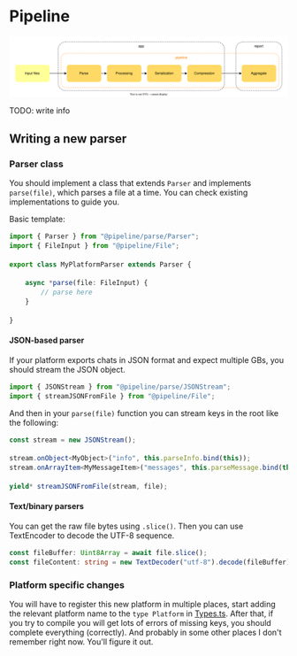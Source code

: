 # Pipeline

<img src="./media/pipeline.svg">

TODO: write info

## Writing a new parser

### Parser class

You should implement a class that extends `Parser` and implements `parse(file)`, which parses a file at a time. You can check existing implementations to guide you.  

Basic template:
```typescript
import { Parser } from "@pipeline/parse/Parser";
import { FileInput } from "@pipeline/File";

export class MyPlatformParser extends Parser {

    async *parse(file: FileInput) {
        // parse here
    }

}
```

#### JSON-based parser

If your platform exports chats in JSON format and expect multiple GBs, you should stream the JSON object.

```typescript
import { JSONStream } from "@pipeline/parse/JSONStream";
import { streamJSONFromFile } from "@pipeline/File";
```

And then in your `parse(file)` function you can stream keys in the root like the following:

```typescript
const stream = new JSONStream();

stream.onObject<MyObject>("info", this.parseInfo.bind(this));
stream.onArrayItem<MyMessageItem>("messages", this.parseMessage.bind(this));

yield* streamJSONFromFile(stream, file);
```


#### Text/binary parsers

You can get the raw file bytes using `.slice()`. Then you can use TextEncoder to decode the UTF-8 sequence.

```typescript
const fileBuffer: Uint8Array = await file.slice();
const fileContent: string = new TextDecoder("utf-8").decode(fileBuffer);
```

### Platform specific changes

You will have to register this new platform in multiple places, start adding the relevant platform name to the `type Platform` in [Types.ts](pipeline/Types.ts). After that, if you try to compile you will get lots of errors of missing keys, you should complete everything (correctly). And probably in some other places I don't remember right now. You'll figure it out.

